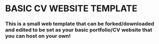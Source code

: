 # BASIC CV WEBSITE TEMPLATE
### This is a small web template that can be forked/downloaded and edited to be set as your basic portfolio/CV website that you can host on your own!
